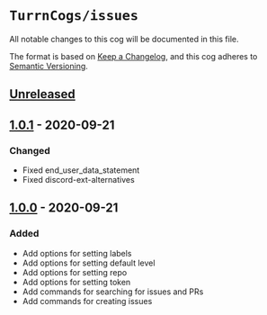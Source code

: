 # `TurrnCogs/issues`
All notable changes to this cog will be documented in this file.

The format is based on [Keep a Changelog](https://keepachangelog.com/en/1.0.0/),
and this cog adheres to [Semantic Versioning](https://semver.org/spec/v2.0.0.html).

## [Unreleased]

## [1.0.1] - 2020-09-21
### Changed
- Fixed end_user_data_statement
- Fixed discord-ext-alternatives

## [1.0.0] - 2020-09-21
### Added
- Add options for setting labels
- Add options for setting default level
- Add options for setting repo
- Add options for setting token
- Add commands for searching for issues and PRs
- Add commands for creating issues

[Unreleased]: https://github.com/TurnrDev/TurnrCogs/compare/issues-v1.0.1...HEAD
[1.0.1]: https://github.com/TurnrDev/TurnrCogs/compare/issues-v1.0.0...issues-v1.0.1
[1.0.0]: https://github.com/TurnrDev/TurnrCogs/releases/tag/issues-v1.0.0
